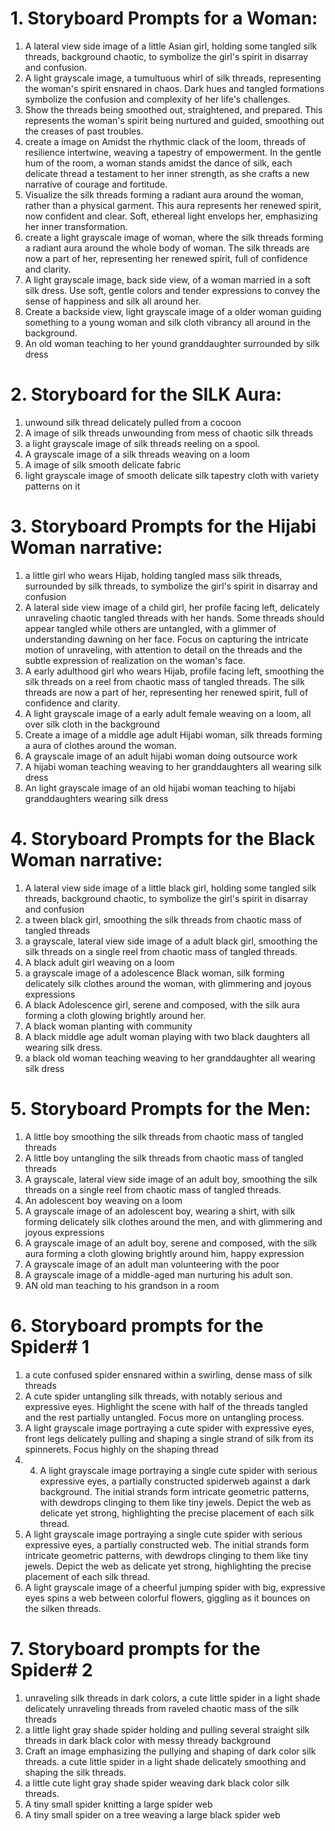 # 1. Storyboard Prompts for a Woman:
                               
1. A lateral view side image of a little Asian girl, holding some tangled silk threads, background chaotic, to symbolize the girl's spirit in disarray and confusion.
2. A light grayscale image, a tumultuous whirl of silk threads, representing the woman's spirit ensnared in chaos. Dark hues and tangled formations symbolize the confusion and complexity of her life's challenges.
3. Show the threads being smoothed out, straightened, and prepared. This represents the woman's spirit being nurtured and guided, smoothing out the creases of past troubles.
4. create a image on Amidst the rhythmic clack of the loom, threads of resilience intertwine, weaving a tapestry of empowerment. In the gentle hum of the room, a woman stands amidst the dance of silk, each delicate thread a testament to her inner strength, as she crafts a new narrative of courage and fortitude.
5. Visualize the silk threads forming a radiant aura around the woman, rather than a physical garment. This aura represents her renewed spirit, now confident and clear. Soft, ethereal light envelops her, emphasizing her inner transformation.
6. create a light grayscale image of woman, where the silk threads forming a radiant aura around the whole body of woman. The silk threads are now a part of her, representing her renewed spirit, full of confidence and clarity.
7. A light grayscale image, back side view, of a woman married in a soft silk dress. Use soft, gentle colors and tender expressions to convey the sense of happiness and silk all around her.
8. Create a backside view, light grayscale image of a older woman guiding something to a young woman and silk cloth vibrancy all around in the background.
9. An old woman teaching to her yound granddaughter surrounded by silk dress


# 2. Storyboard for the SILK Aura:

1. unwound silk thread delicately pulled from a cocoon
2. A image of silk threads unwounding from mess of chaotic silk threads
3. a light grayscale image of silk threads reeling on a spool.
4. A grayscale image of a silk threads weaving on a loom
5. A image of silk smooth delicate fabric
6. light grayscale image of smooth delicate silk tapestry cloth with variety patterns on it

# 3. Storyboard Prompts for the Hijabi Woman narrative:

1. a little girl who wears Hijab, holding tangled mass silk threads, surrounded by silk threads, to symbolize the girl\'s spirit in disarray and confusion
2. A lateral side view image of a child girl, her profile facing left, delicately unraveling chaotic tangled threads with her hands. Some threads should appear tangled while others are untangled, with a glimmer of understanding dawning on her face. Focus on capturing the intricate motion of unraveling, with attention to detail on the threads and the subtle expression of realization on the woman's face.
3. A early adulthood girl who wears Hijab, profile facing left, smoothing the silk threads on a reel from chaotic mass of tangled threads. The silk threads are now a part of her, representing her renewed spirit, full of confidence and clarity.
4. A light grayscale image of a early adult female weaving on a loom, all over silk cloth in the background
6. Create a image of a middle age adult Hijabi woman, silk threads forming a aura of clothes around the woman.
7. A grayscale image of an adult hijabi woman doing outsource work
8. A hijabi woman teaching weaving to her granddaughters all wearing silk dress
9. An light grayscale image of an old hijabi woman teaching to hijabi granddaughters wearing silk dress


# 4. Storyboard Prompts for the Black Woman narrative:

1. A lateral view side image of a little black girl, holding some tangled silk threads, background chaotic, to symbolize the girl's spirit in disarray and confusion
2. a tween black girl, smoothing the silk threads from chaotic mass of tangled threads
3. a grayscale, lateral view side image of a adult black girl, smoothing the silk threads on a single reel from chaotic mass of tangled threads.
4. A black adult girl weaving on a loom
5. a grayscale image of a adolescence Black woman, silk forming delicately silk clothes around the woman, with glimmering and joyous expressions
6. A black Adolescence girl, serene and composed, with the silk aura forming a cloth glowing brightly around her.
7. A black woman planting with community
8. A black middle age adult woman playing with two black daughters all wearing silk dress.
9. a black old woman teaching weaving to her granddaughter all wearing silk dress

# 5. Storyboard Prompts for the Men:

1. A little boy smoothing the silk threads from chaotic mass of tangled threads
2. A little boy untangling the silk threads from chaotic mass of tangled threads
3. A grayscale, lateral view side image of an adult boy, smoothing the silk threads on a single reel from chaotic mass of tangled threads.
4. An adolescent boy weaving on a loom
5. A grayscale image of an adolescent boy, wearing a shirt, with silk forming delicately silk clothes around the men, and with glimmering and joyous expressions
6. A grayscale image of an adult boy, serene and composed, with the silk aura forming a cloth glowing brightly around him, happy expression
7. A grayscale image of an adult man volunteering with the poor
8. A grayscale image of a middle-aged man nurturing his adult son.
9. AN old man teaching to his grandson in a room
   

# 6. Storyboard prompts for the Spider# 1
1. a cute confused spider ensnared within a swirling, dense mass of silk threads
2. A cute spider untangling silk threads, with notably serious and expressive eyes. Highlight the scene with half of the threads tangled and the rest partially untangled. Focus more on untangling process.
3. A light grayscale image portraying a cute spider with expressive eyes, front legs delicately pulling and shaping a single strand of silk from its spinnerets. Focus highly on the shaping thread
4. 4. A light grayscale image portraying a single cute spider with serious expressive eyes, a partially constructed spiderweb against a dark background. The initial strands form intricate geometric patterns, with dewdrops clinging to them like tiny jewels. Depict the web as delicate yet strong, highlighting the precise placement of each silk thread.
5. A light grayscale image portraying a single cute spider with serious expressive eyes, a partially constructed web. The initial strands form intricate geometric patterns, with dewdrops clinging to them like tiny jewels. Depict the web as delicate yet strong, highlighting the precise placement of each silk thread.
6. A light grayscale image of a cheerful jumping spider with big, expressive eyes spins a web between colorful flowers, giggling as it bounces on the silken threads.

# 7. Storyboard prompts for the Spider# 2
1. unraveling silk threads in dark colors, a cute little spider in a light shade delicately unraveling threads from raveled chaotic mass of the silk threads
2. a little light gray shade spider holding and pulling several straight silk threads in dark black color with messy thready background
3. Craft an image emphasizing the pullying and shaping of dark color silk threads. a cute little spider in a light shade delicately smoothing and shaping the silk threads.
4. a little cute light gray shade spider weaving dark black color silk threads.
5. A tiny small spider knitting a large spider web
6. A tiny small spider on a tree weaving a large black spider web
